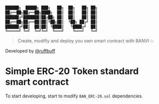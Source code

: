 ```bash
██████╗  █████╗ ███╗   ██╗  ██╗   ██╗ ██╗
██╔══██╗██╔══██╗████╗  ██║  ██║   ██║ ██║
██████╔╝███████║██╔██╗ ██║  ██║   ██║ ██║
██╔══██╗██╔══██║██║╚██╗██║  ╚██╗ ██╔╝ ██║
██████╔╝██║  ██║██║ ╚████║   ╚████╔╝  ██║
╚═════╝ ╚═╝  ╚═╝╚═╝  ╚═══╝    ╚═══╝   ╚═╝
```
> Create, modifiy and deploy you own smart contract with BANVI 💥

Developed by [@ruffbuff](https://github.com/ruffbuff)

# Simple ERC-20 Token standard smart contract
To start developing, start to modify `BAN_ERC-20.sol` dependencies.